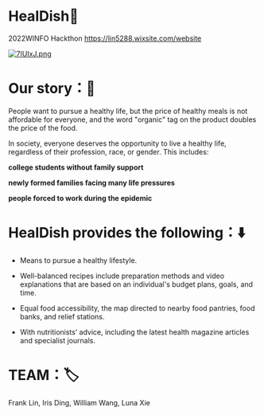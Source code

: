 # HealDish🥕
2022WINFO Hackthon
https://lin5288.wixsite.com/website

[![7IUIxJ.png](https://s4.ax1x.com/2022/01/24/7IUIxJ.png)](https://imgtu.com/i/7IUIxJ)

# Our story：📖

People want to pursue a healthy life, but the price of healthy meals is not affordable for everyone, and the word "organic" tag on the product doubles the price of the food.

In society, everyone deserves the opportunity to live a healthy life, regardless of their profession, race, or gender. This includes: 

**college students without family support**

**newly formed families facing many life pressures**

**people forced to work during the epidemic** 

    
# HealDish provides the following：⬇️

- Means to pursue a healthy lifestyle.

- Well-balanced recipes include preparation methods and video explanations that are based on an individual's budget plans, goals, and time. 

- Equal food accessibility, the map directed to nearby food pantries, food banks, and relief stations. 

- With nutritionists’ advice, including the latest health magazine articles and specialist journals.


# TEAM：🏷️
Frank Lin, Iris Ding, William Wang, Luna Xie
